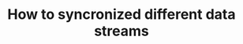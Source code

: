 ---
title: How to syncronized different data streams
description: Learn how to combine events from paralel streams
weight: 5
---